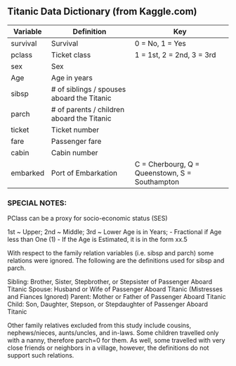 ## Titanic Data Dictionary (from Kaggle.com)
| Variable | Definition                                  | Key                                            |
| -------- | ------------------------------------------- | ---------------------------------------------- |
| survival | Survival                                    | 0 = No, 1 = Yes                                |
| pclass   | Ticket class                                | 1 = 1st, 2 = 2nd, 3 = 3rd                      |
| sex      | Sex                                         |                                                |
| Age      | Age in years                                |                                                |
| sibsp    | \# of siblings / spouses aboard the Titanic |                                                |
| parch    | \# of parents / children aboard the Titanic |                                                |
| ticket   | Ticket number                               |                                                |
| fare     | Passenger fare                              |                                                |
| cabin    | Cabin number                                |                                                |
| embarked | Port of Embarkation                         | C = Cherbourg, Q = Queenstown, S = Southampton |


### SPECIAL NOTES:
PClass can be a proxy for socio-economic status (SES)

1st ~ Upper;
2nd ~ Middle;
3rd ~ Lower
Age is in Years; - Fractional if Age less than One (1) - If the Age is Estimated, it is in the form xx.5

With respect to the family relation variables (i.e. sibsp and parch) some relations were ignored. The following are the definitions used for sibsp and parch.

Sibling: Brother, Sister, Stepbrother, or Stepsister of Passenger Aboard Titanic Spouse: Husband or Wife of Passenger Aboard Titanic (Mistresses and Fiances Ignored) Parent: Mother or Father of Passenger Aboard Titanic Child: Son, Daughter, Stepson, or Stepdaughter of Passenger Aboard Titanic

Other family relatives excluded from this study include cousins, nephews/nieces, aunts/uncles, and in-laws. Some children travelled only with a nanny, therefore parch=0 for them. As well, some travelled with very close friends or neighbors in a village, however, the definitions do not support such relations.
